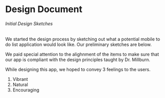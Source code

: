 # Design Document



###### Initial Design Sketches

We started the design process by sketching out what a potential mobile to do list application would look like. Our preliminary sketches are below.

We paid special attention to the alighnment of the items to make sure that our app is compliant with the design principles taught by Dr. Millburn.


While designing this app, we hoped to convey 3 feelings to the users.
1. Vibrant
2. Natural
3. Encouraging